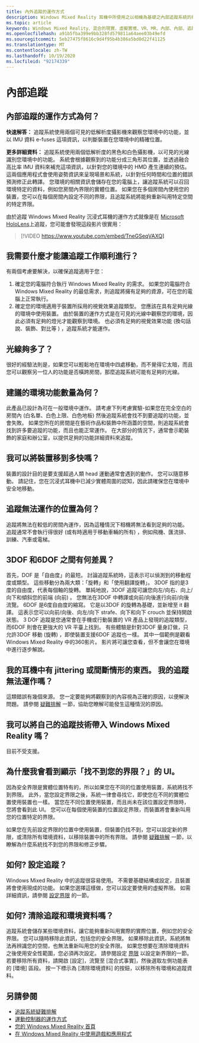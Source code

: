 ```yaml
---
title: 內外追蹤的運作方式
description: Windows Mixed Reality 耳機中所使用之以相機為基礎之內部追蹤系統的相關資訊。
ms.topic: article
keywords: Windows Mixed Reality、混合的現實、虛擬實境、VR、MR、內部、內部、追蹤、攝影機
ms.openlocfilehash: a91b5fba399e9bb328fd579811a64aee03b49efd
ms.sourcegitcommit: 5eb27475f8616c9d4f95b4b386a5bd0d22f41125
ms.translationtype: MT
ms.contentlocale: zh-TW
ms.lasthandoff: 10/19/2020
ms.locfileid: "92174339"
---
```

# <a name="inside-out-tracking"></a>內部追蹤

## <a name="how-does-inside-out-tracking-work"></a>內部追蹤的運作方式為何？

**快速解答：** 追蹤系統使用兩個可見的低解析度攝影機來觀察您環境中的功能，並以 IMU 資料 e-fuses 這項資訊，以判斷裝置在您環境中的精確位置。

**更多詳細資料：** 追蹤系統使用兩個低解析度的黑色和白色攝影機，以可見的光線識別您環境中的功能。 系統會根據觀察到的功能分成三角形其位置，並透過融合高比率 IMU 資料來補充這項資訊，以針對您的環境中的 HMD 產生連續的預估。 這兩個應用程式會使用姿勢資訊來呈現場景和系統，以針對任何時間和位置的錯誤預測修正此轉譯。 您環境的相關資訊會儲存在您的電腦上，讓追蹤系統可以召回環境特定的資料，例如您房間內界限的實體位置。 如果您在多個房間內使用您的裝置，您可以在每個房間內設定不同的界限，且追蹤系統將能夠重新叫用特定空間的特定界限。

由於追蹤 Windows Mixed Reality 沉浸式耳機的運作方式就像是在 [Microsoft HoloLens](https://www.microsoft.com/en-us/hololens)上追蹤，您可能會發現這段影片很實用：

>[!VIDEO https://www.youtube.com/embed/TneGSeqVAXQ]

## <a name="what-do-i-need-to-make-tracking-work-well"></a>我需要什麼才能讓追蹤工作順利進行？

有兩個考慮要解決，以確保追蹤適用于您：
1. 確定您的電腦符合執行 Windows Mixed Reality 的需求。 如果您的電腦符合 Windows Mixed Reality 的最低需求，則追蹤將擁有足夠的資源，可在您的電腦上正常執行。
2. 確定您的環境適用于裝置所採用的視覺效果追蹤類型。 您應該在具有足夠光線的環境中使用裝置。 由於裝置的運作方式是在可見的光線中觀察您的環境，因此必須有足夠的燈光才能觀察到環境。 也必須有足夠的視覺效果功能 (換句話說、裝飾、對比等 ) ，追蹤系統才能運作。

## <a name="how-much-light-is-enough-light"></a>光線夠多了？

很好的經驗法則是，如果您可以輕鬆地在環境中四處移動，而不覺得它太暗，而且您可以觀察另一位人的功能是否橫跨房間，那麼追蹤系統可能有足夠的光線。

## <a name="what-is-the-recommended-amount-of-environmental-features"></a>建議的環境功能數量為何？

此產品已設計為可在一般環境中運作。 請考慮下列考慮實驗-如果您在完全空白的房間內 (白名單、白色上限、白色地板) 然後追蹤系統會找不到要追蹤的功能，並會失敗。 如果您所在的房間是在藝術作品和裝飾中所涵蓋的空間，則追蹤系統會找到許多要追蹤的功能，而且也能正常運作。 在大部分的情況下，通常會示範裝飾的家庭和辦公室，以提供足夠的功能詳細資料來追蹤。

## <a name="how-fast-can-i-move-with-the-device"></a>我可以將裝置移到多快嗎？

裝置的設計目的是要支援超過人類 head 運動通常會遇到的動作。 您可以隨意移動。 請記住，您在沉浸式耳機中已減少實體周圍的認知，因此請確保您在環境中安全地移動。

## <a name="where-will-tracking-not-work"></a>追蹤無法運作的位置為何？

追蹤將無法在較低的房間內運作，因為這種情況下相機將無法看到足夠的功能。 追蹤通常不會執行得很好 (或有時適用于移動車輛的所有) ，例如飛機、匯流排、訓練、汽車或電梯。

## <a name="what-is-the-difference-between-3dof-and-6dof"></a>3DOF 和6DOF 之間有何差異？

首先，DOF 是「自由度」的最短。 討論追蹤系統時，這表示可以偵測到的移動程度或類型。 這些移動分為兩大類：「旋轉」和「使用翻譯旋轉」。 3DOF 指的是3度的自由度，代表每個軸的旋轉。 單純地說，3DOF 追蹤可讓您向左/向右、向上/向下和傾斜您的前端 (向前) 。 您無法在3DOF 中轉譯或向前/向後進行向前/向後流覽。 6DOF 是6度自由度的縮寫。 它是以3DOF 的旋轉為基礎，並新增至 it 翻譯。 這表示您可以向前/向後、向左/向下 strafe、向下和向下 crouch 並保持開啟狀態。 3 DOF 追蹤是您通常會在手機或行動裝置的 VR 產品上發現的追蹤類型，而6DOF 則會在更強大的 VR 平臺上找到。 有些體驗是針對3DOF 量身訂做，只允許3DOF 移動 (旋轉) ，即使裝置支援6DOF 追蹤也一樣。 其中一個範例是觀看 Windows Mixed Reality 中的360影片。 影片將可讓您查看，但不會讓您在環境中進行逐步解說。

## <a name="things-are-jittering-or-stuttering-in-my-headset-is-my-tracking-not-working"></a>我的耳機中有 jittering 或間斷情形的東西。 我的追蹤無法運作嗎？

這類錯誤有幾個來源。 您一定要能夠將觀察到的內容視為正確的原因，以便解決問題。 請參閱 [疑難排解](tracking.md) 一節，協助您瞭解可能發生這種情況的原因。

## <a name="can-i-bring-my-own-tracking-technology-to-windows-mixed-reality"></a>我可以將自己的追蹤技術帶入 Windows Mixed Reality 嗎？

目前不受支援。

## <a name="why-do-i-see-ui-that-says-cant-find-your-boundary"></a>為什麼我會看到顯示「找不到您的界限？」的 UI。

因為安全界限是實體位置特有的，所以如果您在不同的位置使用裝置，系統將找不到界限。 此外，當您設定界限之後，系統一律會尋找它，即使您在不同的實體位置使用裝置也一樣。 當您在不同位置使用裝置，而且尚未在該位置設定界限時，您將會看到此 UI。 您可以在每個使用裝置的位置設定界限，而裝置將會重新叫用您的位置特定的界限。

如果您在先前設定界限的位置中使用裝置，但裝置仍找不到，您可以設定新的界限，或清除所有環境資料，以移除裝置中的所有界限。 請參閱 [疑難排解](tracking.md) 一節，以瞭解為什麼系統找不到您的界限和修正步驟。

## <a name="how-do-i-set-up-tracking"></a>如何? 設定追蹤？

Windows Mixed Reality 中的追蹤很容易使用。 不需要基礎結構或設定，且裝置將會使用現成的功能。 如果您選擇這樣做，您可以設定要使用的虛擬界限。 如需詳細資訊，請參閱 [設定界限](set-up-windows-mixed-reality.md#set-up-your-room-boundary) 的一節。

## <a name="how-do-i-clear-tracking-and-environment-data"></a>如何? 清除追蹤和環境資料嗎？

追蹤系統會儲存某些環境資料，讓它能夠重新叫用實際的實際位置，例如您的安全界限。 您可以隨時移除此資訊，包括您的安全界限。 如果移除此資訊，系統將無法再辨識您的空間，也無法重新叫用您的安全界限。 如果您想要在清除環境資料之後使用安全性範圍，您必須再次設定。 請參閱設定 [界限](set-up-windows-mixed-reality.md#set-up-your-room-boundary) 以設定新界限的一節。 若要移除所有資料，請開啟 [設定]，流覽至 [混合式事實]，然後選取左側功能表的 [環境] 區段。 按一下標示為 [清除環境資料] 的按鈕，以移除所有環境和追蹤資料。

## <a name="see-also"></a>另請參閱
* [追蹤系統疑難排解](tracking.md)
* [運動控制器的運作方式](controller-in-wmr.md)
* [您的 Windows Mixed Reality 首頁](your-mixed-reality-home.md)
* [在 Windows Mixed Reality 中使用遊戲和應用程式](using-games-and-apps-in-windows-mixed-reality.md)
